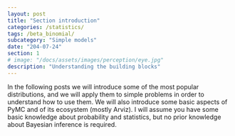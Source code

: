```yaml
---
layout: post
title: "Section introduction"
categories: /statistics/
tags: /beta_binomial/
subcategory: "Simple models"
date: "204-07-24"
section: 1
# image: "/docs/assets/images/perception/eye.jpg"
description: "Understanding the building blocks"
---
```


In the following posts we will introduce some of the most popular distributions,
and we will apply them to simple problems in order to understand how to use them.
We will also introduce some basic aspects of PyMC and of its ecosystem (mostly Arviz).
I will assume you have some basic knowledge about probability and statistics,
but no prior knowledge about Bayesian inference is required.